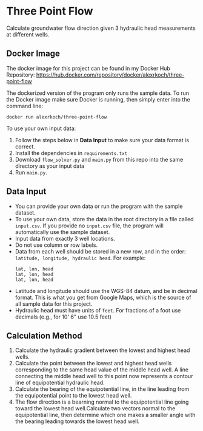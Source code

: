 # Three Point Flow

Calculate groundwater flow direction given 3 hydraulic head measurements at
different wells.

## Docker Image

The docker image for this project can be found in my Docker Hub Repository:
https://hub.docker.com/repository/docker/alexrkoch/three-point-flow

The dockerized version of the program only runs the sample data. To run the
Docker image make sure Docker is running, then simply enter into the command
line:

```
docker run alexrkoch/three-point-flow
```

To use your own input data:

1. Follow the steps below in **Data Input** to make sure your data format is
   correct.
2. Install the dependencies in `requirements.txt`
3. Download `flow_solver.py` and `main.py` from this repo into the same
   directory as your input data
4. Run `main.py`.

## Data Input

- You can provide your own data or run the program with the sample dataset.
- To use your own data, store the data in the root directory in a file called
  `input.csv`. If you provide no `input.csv` file, the program will
  automatically use the sample dataset.
- Input data from exactly 3 well locations.
- Do not use column or row labels.
- Data from each well should be stored in a new row, and in the order:
  `latitude, longitude, hydraulic head`. For example:
  ```
  lat, lon, head
  lat, lon, head
  lat, lon, head
  ```
- Latitude and longitude should use the WGS-84 datum, and be in decimal format.
  This is what you get from Google Maps, which is the source of all sample data
  for this project.
- Hydraulic head must have units of `feet`. For fractions of a foot use decimals
  (e.g., for 10' 6" use 10.5 feet)

## Calculation Method

1. Calculate the hydraulic gradient between the lowest and highest head wells.
2. Calculate the point between the lowest and highest head wells corresponding
   to the same head value of the middle head well. A line connecting the middle
   head well to this point now represents a contour line of equipotential
   hydraulic head.
3. Calculate the bearing of the equipotential line, in the line leading from the
   equipotential point to the lowest head well.
4. The flow direction is a bearning normal to the equipotential line going
   toward the lowest head well.Calculate two vectors normal to the equipotential
   line, then determine which one makes a smaller angle with the bearing leading
   towards the lowest head well.
